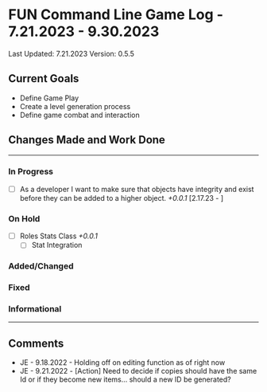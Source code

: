 # FUN Command Line Game Log - 7.21.2023 - 9.30.2023
<!-- Update: Current Log date -->

Last Updated: 7.21.2023 <!-- Update with previous log date -->
Version: 0.5.5
<!-- Update version number when changes made-->
<!-- Verions Additions 
  + 1.0.0 is for major project wide changes like adding a whole new concept/face change
    + V1 = MVP CLI version of game
    + V2 = integration of Textual package and any visiualization features
  + 0.1.0 is for current feature version updates including additions/removal/revamp of methods or parts (general idea of things)
  + 0.0.1 is for minor changes including: bug fixes, additions to current methods
 -->

<!-- _Date_ - When item was added  
__\<Date\>__ - When Item was completed
-->
<!-- Update Table with Current File Count -->

## Current Goals

+ Define Game Play
+ Create a level generation process
+ Define game combat and interaction

## Changes Made and Work Done

------------------------------
<!-- Update version number when changes made-->

### In Progress

+ [ ] As a developer I want to make sure that objects have integrity and exist before they can be added to a higher object. _+0.0.1_ [2.17.23 - ]

### On Hold

+ [ ] Roles Stats Class _+0.0.1_
  + [ ] Stat Integration

### Added/Changed

### Fixed

### Informational

------------------------------

## Comments

+ JE - 9.18.2022 - Holding off on editing function as of right now
+ JE - 9.21.2022 - [Action] Need to decide if copies should have the same Id or if they become new items... should a new ID be generated?
